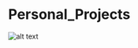 # Personal_Projects
![alt text](https://raw.githubusercontent.com/username/Personal_Projects/Pictorials/MapBackground_4.png)
